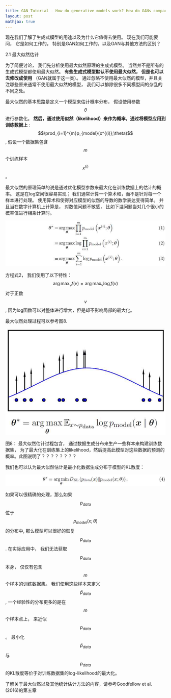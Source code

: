 ```yaml
---
title: GAN Tutorial - How do generative models work? How do GANs compare to others?
layout: post
mathjax: true
---
```


现在我们了解了生成式模型的用途以及为什么它值得去使用。 现在我们可能要问， 它是如何工作的， 特别是GAN如何工作的，以及GAN与其他方法的区别？

2.1 最大似然估计

为了简便讨论， 我们先分析使用最大似然原理的生成式模型。 当然并不是所有的生成式模型都使用最大似然。 **有些生成式模型默认不使用最大似然， 但是也可以去修改成使用** （GAN就属于这一类）。 
通过忽略不使用最大似然的模型，并且关注哪些原来通常不使用最大似然的模型， 我们可以排除很多不同模型间的杂乱的不同之处。

最大似然的基本思路是定义一个模型来估计概率分布， 假设使用参数 $$\theta$$ 进行参数化。 **然后，通过使用似然（likelihood）来作为概率，通过将模型应用到训练数据上** : $$\prod_{i=1}^{m}p_{model}(x^{(i)};\theta)$$, 假设一个数据集包含$$m$$个训练样本$$x^{(i)}$$。

最大似然的原理简单的说是通过优化模型参数来最大化在训练数据上的估计的概率。 这是在log空间很容易实现； 
我们通常计算一个算术和，而不是针对每一个样本进行处理。 使用算术和使得对应模型的似然的导数的数学表达变得简单。
并且当在数字计算机上计算是， 对数值问题不敏感， 比如下溢问题当对几个很小的概率值进行相乘计算时。

![Equation 1,2,3](/images/201704/28/eq01.jpg)

方程式2， 我们使用了以下特性： $$\arg \max_{v}f(v) = \arg \max_{v}\log f(v)$$ 对于正数$$v$$, 因为log函数可以对整体进行增大，但是却不影响局部的最大化。

最大似然处理过程可以参考图8.

![Figure 8](/images/201704/28/fig08.jpg)

图8： 最大似然估计过程包含， 通过数据生成分布来生产一些样本来构建训练数据集， 为了最大化在训练集上的likelihood，然后提高此模型对这些数据的预测的概率。此图说明了？？？？？？？？

我们也可以认为最大似然估计是最小化数据生成分布于模型的KL散度：

![Equation 1,2,3](/images/201704/28/eq04.jpg)

如果可以很精确的处理，那么如果$$p_{data}$$ 位于 $$p_{model}(x;\theta)$$的分布中, 那么模型可以很好的恢复 $$p_{data}$$. 
在实际应用中， 我们无法获取 $$p_{data}$$ 本身， 仅仅有包含$$m$$个样本的训练数据集。 我们使用这些样本来定义 $$\hat{p}_{data}$$, 一个经验性的分布更多的是在$$m$$个样本点上， 来近似$$p_{data}$$。 最小化$$\hat{p}_{data}$$与$$p_{data}$$的KL散度等价于对训练数据集的log-likelihood的最大化。

了解关于最大似然以及其他统计估计方法的内容，请参考Goodfellow et al. (2016)的第五章 


